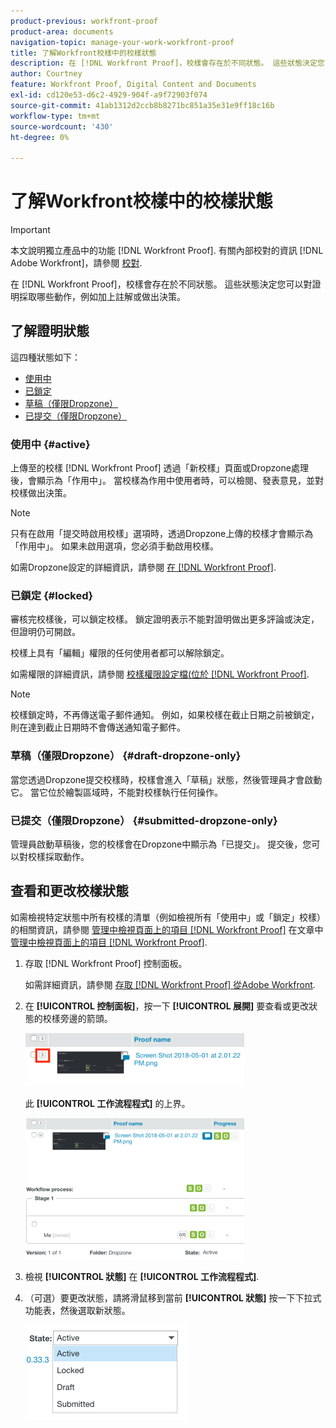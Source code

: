```yaml
---
product-previous: workfront-proof
product-area: documents
navigation-topic: manage-your-work-workfront-proof
title: 了解Workfront校樣中的校樣狀態
description: 在 [!DNL Workfront Proof]，校樣會存在於不同狀態。 這些狀態決定您可以對證明採取哪些動作，例如加上註解或做出決策。
author: Courtney
feature: Workfront Proof, Digital Content and Documents
exl-id: cd120e53-d6c2-4929-904f-a9f72903f074
source-git-commit: 41ab1312d2ccb8b8271bc851a35e31e9ff18c16b
workflow-type: tm+mt
source-wordcount: '430'
ht-degree: 0%

---
```


# 了解Workfront校樣中的校樣狀態

>[!IMPORTANT]
>
>本文說明獨立產品中的功能 [!DNL Workfront Proof]. 有關內部校對的資訊 [!DNL Adobe Workfront]，請參閱 [校對](../../../review-and-approve-work/proofing/proofing.md).

在 [!DNL Workfront Proof]，校樣會存在於不同狀態。 這些狀態決定您可以對證明採取哪些動作，例如加上註解或做出決策。

## 了解證明狀態

這四種狀態如下：

* [使用中](#active)
* [已鎖定](#locked)
* [草稿（僅限Dropzone）](#draft-dropzone-only)
* [已提交（僅限Dropzone）](#submitted-dropzone-only)

### 使用中 {#active}

上傳至的校樣 [!DNL Workfront Proof] 透過「新校樣」頁面或Dropzone處理後，會顯示為「作用中」。 當校樣為作用中使用者時，可以檢閱、發表意見，並對校樣做出決策。

>[!NOTE]
>
>只有在啟用「提交時啟用校樣」選項時，透過Dropzone上傳的校樣才會顯示為「作用中」。 如果未啟用選項，您必須手動啟用校樣。

如需Dropzone設定的詳細資訊，請參閱 [在 [!DNL Workfront Proof]](../../../workfront-proof/wp-acct-admin/account-settings/configure-dropzone-in-wp.md).

### 已鎖定 {#locked}

審核完校樣後，可以鎖定校樣。 鎖定證明表示不能對證明做出更多評論或決定，但證明仍可開啟。

校樣上具有「編輯」權限的任何使用者都可以解除鎖定。

如需權限的詳細資訊，請參閱 [校樣權限設定檔(位於 [!DNL Workfront Proof]](../../../workfront-proof/wp-acct-admin/account-settings/proof-perm-profiles-in-wp.md).

>[!NOTE]
>
>校樣鎖定時，不再傳送電子郵件通知。 例如，如果校樣在截止日期之前被鎖定，則在達到截止日期時不會傳送通知電子郵件。

### 草稿（僅限Dropzone） {#draft-dropzone-only}

當您透過Dropzone提交校樣時，校樣會進入「草稿」狀態，然後管理員才會啟動它。 當它位於繪製區域時，不能對校樣執行任何操作。

### 已提交（僅限Dropzone） {#submitted-dropzone-only}

管理員啟動草稿後，您的校樣會在Dropzone中顯示為「已提交」。 提交後，您可以對校樣採取動作。

## 查看和更改校樣狀態

如需檢視特定狀態中所有校樣的清單（例如檢視所有「使用中」或「鎖定」校樣）的相關資訊，請參閱 [管理中檢視頁面上的項目 [!DNL Workfront Proof]](../../../workfront-proof/wp-work-proofsfiles/manage-your-work/manage-items-on-views-page.md) 在文章中 [管理中檢視頁面上的項目 [!DNL Workfront Proof]](../../../workfront-proof/wp-work-proofsfiles/manage-your-work/manage-items-on-views-page.md).

1. 存取 [!DNL Workfront Proof] 控制面板。

   如需詳細資訊，請參閱 [存取 [!DNL Workfront Proof] 從Adobe Workfront](../../../review-and-approve-work/proofing/managing-proofs-within-workfront/access-wf-proof-in-workfront.md).

1. 在 **[!UICONTROL 控制面板]**，按一下 **[!UICONTROL 展開]** 要查看或更改狀態的校樣旁邊的箭頭。

   ![](assets/screen-shot-2018-05-02-at-11.31.29-am-350x85.png)

   此 **[!UICONTROL 工作流程程式]** 的上界。

   ![](assets/screen-shot-2018-05-02-at-11.33.20-am-350x226.png)

1. 檢視 **[!UICONTROL 狀態]** 在 **[!UICONTROL 工作流程程式]**.

1. （可選）要更改狀態，請將滑鼠移到當前 **[!UICONTROL 狀態]** 按一下下拉式功能表，然後選取新狀態。

   ![](assets/screen-shot-2018-05-02-at-11.35.30-am.png)
